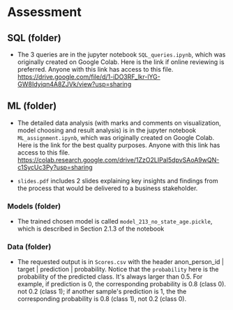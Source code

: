 # Assessment

## SQL (folder)
- The 3 queries are in the jupyter notebook `SQL_queries.ipynb`, which was originally created on Google Colab. Here is the link if online reviewing is preferred. Anyone with this link has access to this file.
https://drive.google.com/file/d/1-iDO3RF_lkr-lYG-GW8Idyiqn4A8ZJVk/view?usp=sharing

## ML (folder)

- The detailed data analysis (with marks and comments on visualization, model choosing and result analysis) is in the jupyter notebook `ML_assignment.ipynb`, which was originally created on Google Colab. Here is the link for the best quality purposes. Anyone with this link has access to this file.
https://colab.research.google.com/drive/1ZzO2LIPaI5dpvSAoA9wQN-c1SycUc3Py?usp=sharing

- `slides.pdf` includes 2 slides explaining key insights and findings from the process that would be delivered to a business stakeholder. 

### Models (folder)

- The trained chosen model is called `model_213_no_state_age.pickle`, which is described in Section 2.1.3 of the notebook

### Data (folder)

- The requested output is in `Scores.csv` with the header anon_person_id | target | prediction | probability. Notice that the `probability` here is the probability of the predicted class. It's always larger than 0.5. For example, if prediction is 0, the corresponding probability is 0.8 (class 0). not 0.2 (class 1); if another sample's prediction is 1, the the corresponding probability is 0.8 (class 1), not 0.2 (class 0).
